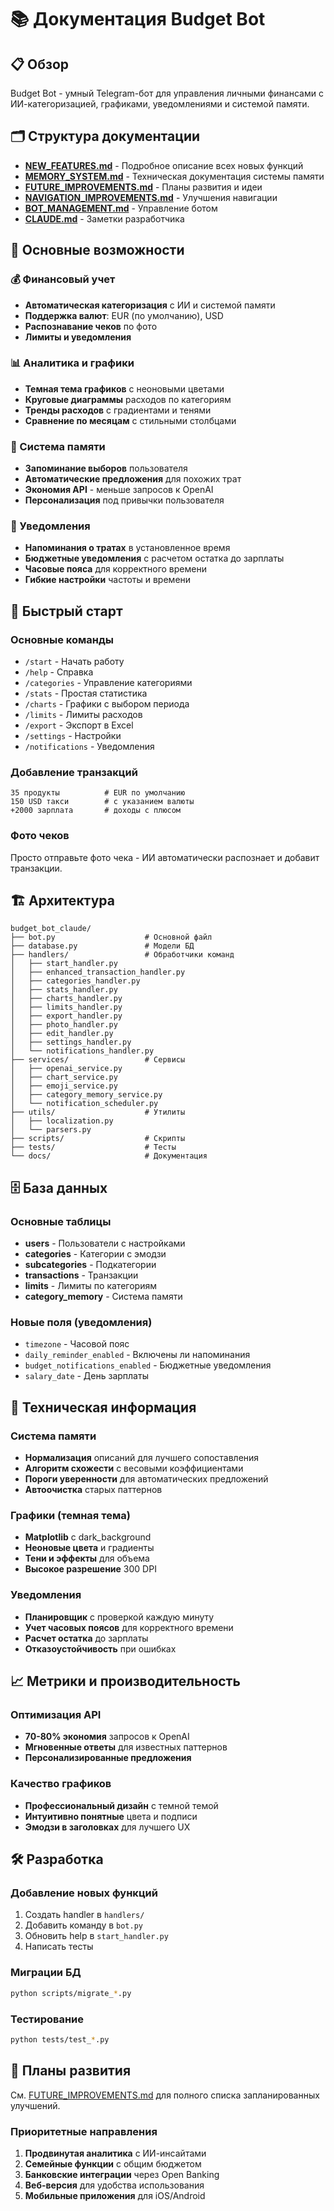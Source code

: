 # 📚 Документация Budget Bot

## 📋 Обзор

Budget Bot - умный Telegram-бот для управления личными финансами с ИИ-категоризацией, графиками, уведомлениями и системой памяти.

## 🗂️ Структура документации

- [**NEW_FEATURES.md**](NEW_FEATURES.md) - Подробное описание всех новых функций
- [**MEMORY_SYSTEM.md**](MEMORY_SYSTEM.md) - Техническая документация системы памяти
- [**FUTURE_IMPROVEMENTS.md**](FUTURE_IMPROVEMENTS.md) - Планы развития и идеи
- [**NAVIGATION_IMPROVEMENTS.md**](NAVIGATION_IMPROVEMENTS.md) - Улучшения навигации
- [**BOT_MANAGEMENT.md**](BOT_MANAGEMENT.md) - Управление ботом
- [**CLAUDE.md**](CLAUDE.md) - Заметки разработчика

## 🚀 Основные возможности

### 💰 Финансовый учет
- **Автоматическая категоризация** с ИИ и системой памяти
- **Поддержка валют**: EUR (по умолчанию), USD
- **Распознавание чеков** по фото
- **Лимиты и уведомления**

### 📊 Аналитика и графики
- **Темная тема графиков** с неоновыми цветами
- **Круговые диаграммы** расходов по категориям
- **Тренды расходов** с градиентами и тенями
- **Сравнение по месяцам** с стильными столбцами

### 🧠 Система памяти
- **Запоминание выборов** пользователя
- **Автоматические предложения** для похожих трат
- **Экономия API** - меньше запросов к OpenAI
- **Персонализация** под привычки пользователя

### 🔔 Уведомления
- **Напоминания о тратах** в установленное время
- **Бюджетные уведомления** с расчетом остатка до зарплаты
- **Часовые пояса** для корректного времени
- **Гибкие настройки** частоты и времени

## 🎯 Быстрый старт

### Основные команды
- `/start` - Начать работу
- `/help` - Справка
- `/categories` - Управление категориями
- `/stats` - Простая статистика
- `/charts` - Графики с выбором периода
- `/limits` - Лимиты расходов
- `/export` - Экспорт в Excel
- `/settings` - Настройки
- `/notifications` - Уведомления

### Добавление транзакций
```
35 продукты          # EUR по умолчанию
150 USD такси        # с указанием валюты
+2000 зарплата       # доходы с плюсом
```

### Фото чеков
Просто отправьте фото чека - ИИ автоматически распознает и добавит транзакции.

## 🏗️ Архитектура

```
budget_bot_claude/
├── bot.py                    # Основной файл
├── database.py               # Модели БД
├── handlers/                 # Обработчики команд
│   ├── start_handler.py
│   ├── enhanced_transaction_handler.py
│   ├── categories_handler.py
│   ├── stats_handler.py
│   ├── charts_handler.py
│   ├── limits_handler.py
│   ├── export_handler.py
│   ├── photo_handler.py
│   ├── edit_handler.py
│   ├── settings_handler.py
│   └── notifications_handler.py
├── services/                 # Сервисы
│   ├── openai_service.py
│   ├── chart_service.py
│   ├── emoji_service.py
│   ├── category_memory_service.py
│   └── notification_scheduler.py
├── utils/                    # Утилиты
│   ├── localization.py
│   └── parsers.py
├── scripts/                  # Скрипты
├── tests/                    # Тесты
└── docs/                     # Документация
```

## 🗄️ База данных

### Основные таблицы
- **users** - Пользователи с настройками
- **categories** - Категории с эмодзи
- **subcategories** - Подкатегории
- **transactions** - Транзакции
- **limits** - Лимиты по категориям
- **category_memory** - Система памяти

### Новые поля (уведомления)
- `timezone` - Часовой пояс
- `daily_reminder_enabled` - Включены ли напоминания
- `budget_notifications_enabled` - Бюджетные уведомления
- `salary_date` - День зарплаты

## 🔧 Техническая информация

### Система памяти
- **Нормализация** описаний для лучшего сопоставления
- **Алгоритм схожести** с весовыми коэффициентами
- **Пороги уверенности** для автоматических предложений
- **Автоочистка** старых паттернов

### Графики (темная тема)
- **Matplotlib** с dark_background
- **Неоновые цвета** и градиенты
- **Тени и эффекты** для объема
- **Высокое разрешение** 300 DPI

### Уведомления
- **Планировщик** с проверкой каждую минуту
- **Учет часовых поясов** для корректного времени
- **Расчет остатка** до зарплаты
- **Отказоустойчивость** при ошибках

## 📈 Метрики и производительность

### Оптимизация API
- **70-80% экономия** запросов к OpenAI
- **Мгновенные ответы** для известных паттернов
- **Персонализированные предложения**

### Качество графиков
- **Профессиональный дизайн** с темной темой
- **Интуитивно понятные** цвета и подписи
- **Эмодзи в заголовках** для лучшего UX

## 🛠️ Разработка

### Добавление новых функций
1. Создать handler в `handlers/`
2. Добавить команду в `bot.py`
3. Обновить help в `start_handler.py`
4. Написать тесты

### Миграции БД
```bash
python scripts/migrate_*.py
```

### Тестирование
```bash
python tests/test_*.py
```

## 🚀 Планы развития

См. [FUTURE_IMPROVEMENTS.md](FUTURE_IMPROVEMENTS.md) для полного списка запланированных улучшений.

### Приоритетные направления
1. **Продвинутая аналитика** с ИИ-инсайтами
2. **Семейные функции** с общим бюджетом
3. **Банковские интеграции** через Open Banking
4. **Веб-версия** для удобства использования
5. **Мобильные приложения** для iOS/Android